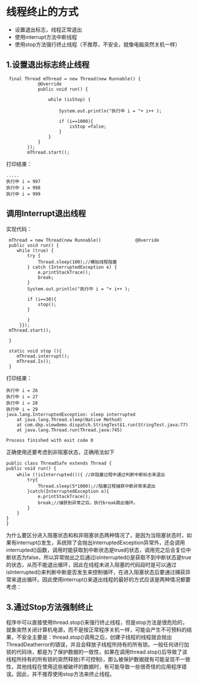 # 线程终止的方式 #

- 设置退出标志，线程正常退出
- 使用interrupt方法中断线程
- 使用stop方法强行终止线程（不推荐，不安全，就像电脑突然关机一样）

## 1.设置退出标志终止线程 ##

     final Thread mThread = new Thread(new Runnable() {
                @Override
                public void run() {

                    while (isStop) {

                        System.out.println("执行中 i = "+ i++ );

                        if (i==1000){
                            isStop =false;
                        }
                    }
                }
            });
            mThread.start();


打印结果：

	.....
    执行中 i = 997
	执行中 i = 998
	执行中 i = 999
## 调用Interrupt退出线程 ##

实现代码：

     mThread = new Thread(new Runnable()             @Override
     public void run() {
     	while (true) {
     		try {
     			Thread.sleep(100);//模拟线程阻塞
     		} catch (InterruptedException e) {
     			e.printStackTrace();
     			break;
    		}
     		System.out.println("执行中 i = "+ i++ );

     		if (i==30){
           		stop();
     		}

     		}
    	 }});
     mThread.start();

     }

     static void stop (){
     	mThread.interrupt();
		mThread.Is();
     }
打印结果：

    执行中 i = 26
	执行中 i = 27
	执行中 i = 28
	执行中 i = 29
	java.lang.InterruptedException: sleep interrupted
		at java.lang.Thread.sleep(Native Method)
		at com.dkp.viewdemo.dispatch.StringTest$1.run(StringTest.java:77)
		at java.lang.Thread.run(Thread.java:745)

	Process finished with exit code 0

正确使用还要考虑到非阻塞状态，正确用法如下

    public class ThreadSafe extends Thread {
    public void run() { 
        while (!isInterrupted()){ //非阻塞过程中通过判断中断标志来退出
            try{
                Thread.sleep(5*1000);//阻塞过程捕获中断异常来退出
            }catch(InterruptedException e){
                e.printStackTrace();
                break;//捕获到异常之后，执行break跳出循环。
            }
        }
    } 
    }

为什么要区分进入阻塞状态和和非阻塞状态两种情况了，是因为当阻塞状态时，如果有interrupt()发生，系统除了会抛出InterruptedException异常外，还会调用interrupted()函数，调用时能获取到中断状态是true的状态，调用完之后会复位中断状态为false，所以异常抛出之后通过isInterrupted()是获取不到中断状态是true的状态，从而不能退出循环，因此在线程未进入阻塞的代码段时是可以通过isInterrupted()来判断中断是否发生来控制循环，在进入阻塞状态后要通过捕获异常来退出循环。因此使用interrupt()来退出线程的最好的方式应该是两种情况都要考虑：

## 3.通过Stop方法强制终止 ##

程序中可以直接使用thread.stop()来强行终止线程，但是stop方法是很危险的，就象突然关闭计算机电源，而不是按正常程序关机一样，可能会产生不可预料的结果，不安全主要是：thread.stop()调用之后，创建子线程的线程就会抛出ThreadDeatherror的错误，并且会释放子线程所持有的所有锁。一般任何进行加锁的代码块，都是为了保护数据的一致性，如果在调用thread.stop()后导致了该线程所持有的所有锁的突然释放(不可控制)，那么被保护数据就有可能呈现不一致性，其他线程在使用这些被破坏的数据时，有可能导致一些很奇怪的应用程序错误。因此，并不推荐使用stop方法来终止线程。
